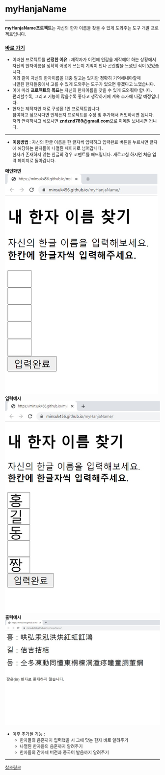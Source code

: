 # myHanjaName

---
**myHanjaName프로젝트**는 자신의 한자 이름을 찾을 수 있게 도와주는 도구 개발 프로젝트입니다.   
### [바로 가기](https://minsuk456.github.io/myHanjaName/)
- 이러한 프로젝트를 **선정한 이유** : 제작자가 이전에 인감을 제작해야 하는 상황에서   
자신의 한자이름을 정확히 어떻게 쓰는지 기억이 안나 곤란함을 느꼈던 적이 있었습니다.   
이와 같이 자신의 한자이름을 대충 알고는 있지만 정확히 기억해내야할때   
나열된 한자들중에서 고를 수 있게 도와주는 도구가 있으면 좋겠다고 느꼈습니다.   
- 이에 따라 **프로젝트의 목표**는 자신의 한자이름을 찾을 수 있게 도와줘야 합니다.   
편리할수록, 그리고 기능이 많을수록 좋다고 생각하기에 계속 추가해 나갈 예정입니다.   
- 현재는 제작자인 저로 구성된 1인 프로젝트입니다.   
참여하고 싶으시다면 언제든지 프로젝트를 수정 및 추가해서 커밋하시면 됩니다.   
저와 연락하시고 싶으시면 **zndznd789@gmail.com**으로 이메일 보내시면 됩니다.   

---

 - **이용방법** : 자신의 한글 이름을 한 글자씩 입력하고 입력완료 버튼을 누르시면 글자에 해당하는 한자들이 나열된 페이지로 넘어갑니다.   
한자가 존재하지 않는 한글의 경우 코멘트를 해드립니다. 새로고침 하시면 처음 입력 페이지로 돌아갑니다.   

**메인화면**
![mainpage](./img/mainpage.jpg)
**입력예시**
![inputHong](./img/inputHonggildong.jpg)
**출력예시**
![resultHong](./img/resultHonggildong.jpg)
 - 이후 추가될 기능 :
   * 한자들의 음훈까지 입력했을 시 그에 맞는 한자 바로 알려주기
	* 나열된 한자들의 음훈까지 알려주기
	 * 한자들의 간자체 버전과 중국어 발음까지 알려주기

---
[참조링크](http://egloos.zum.com/byulbada/v/2224585)
